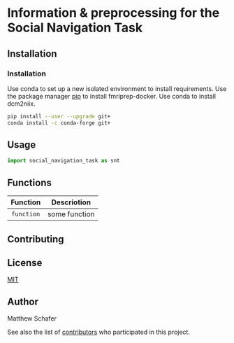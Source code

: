 # Information & preprocessing for the Social Navigation Task

## Installation

### Installation

Use conda to set up a new isolated environment to install requirements.
Use the package manager [pip](https://pip.pypa.io/en/stable/) to install fmriprep-docker.
Use conda to install dcm2niix.

```bash
pip install --user --upgrade git+
conda install -c conda-forge git+
```

## Usage

```python
import social_navigation_task as snt

```

## Functions

| Function | Descriotion |
| :----: | --- |
| `function` | some function |


## Contributing


## License
[MIT](https://choosealicense.com/licenses/mit/)

## Author

Matthew Schafer

See also the list of [contributors](https://github.com/your/project/contributors) who participated in this project.
